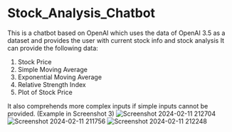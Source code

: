 # Stock_Analysis_Chatbot
This is a chatbot based on OpenAI which uses the data of OpenAI 3.5 as a dataset and provides the user with current stock info and stock analysis
It can provide the following data:
1. Stock Price
2. Simple Moving Average
3. Exponential Moving Average
4. Relative Strength Index
5. Plot of Stock Price

It also comprehends more complex inputs if simple inputs cannot be provided.  (Example in Screenshot 3)
![Screenshot 2024-02-11 212704](https://github.com/Akshaj-Jauhri/Stock_Analysis_Chatbot/assets/86787922/1ba4b667-169f-4a1f-8ff9-e0448917698f)
![Screenshot 2024-02-11 211756](https://github.com/Akshaj-Jauhri/Stock_Analysis_Chatbot/assets/86787922/29f753c1-fb9b-4f11-8324-8ac2147413f7)
![Screenshot 2024-02-11 212248](https://github.com/Akshaj-Jauhri/Stock_Analysis_Chatbot/assets/86787922/63ec8583-6f62-4b56-96c7-7a9949fac119)

